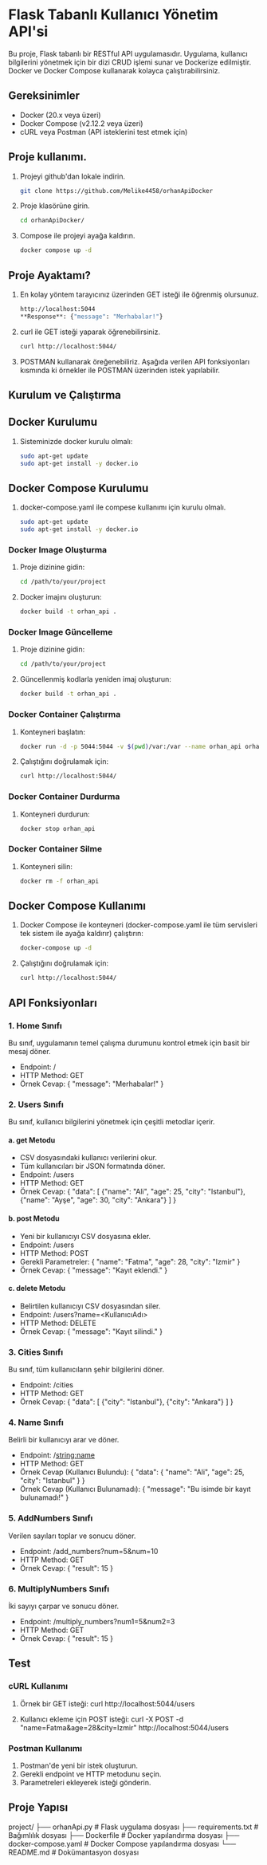 # Flask Tabanlı Kullanıcı Yönetim API'si

Bu proje, Flask tabanlı bir RESTful API uygulamasıdır. Uygulama, kullanıcı bilgilerini yönetmek için bir dizi CRUD işlemi sunar ve Dockerize edilmiştir. Docker ve Docker Compose kullanarak kolayca çalıştırabilirsiniz.


## Gereksinimler

- Docker (20.x veya üzeri)
- Docker Compose (v2.12.2 veya üzeri)
- cURL veya Postman (API isteklerini test etmek için)

## Proje kullanımı.
1. Projeyi github'dan lokale indirin.
   ```bash
   git clone https://github.com/Melike4458/orhanApiDocker
   ```

2. Proje klasörüne girin.
   ```bash
   cd orhanApiDocker/
   ```

3. Compose ile projeyi ayağa kaldırın.
   ```bash
   docker compose up -d
   ```


## Proje Ayaktamı?
1. En kolay yöntem tarayıcınız üzerinden GET isteği ile öğrenmiş olursunuz.
   ```bash
   http://localhost:5044
   **Response**: {"message": "Merhabalar!"}
   ```

2. curl ile GET isteği yaparak öğrenebilirsiniz.
   ```bash
   curl http://localhost:5044/
   ```

3. POSTMAN kullanarak öreğenebiliriz.
   Aşağıda verilen API fonksiyonları kısmında ki örnekler ile POSTMAN üzerinden istek yapılabilir.




## Kurulum ve Çalıştırma

## Docker Kurulumu
1. Sisteminizde docker kurulu olmalı:
   ```bash
   sudo apt-get update
   sudo apt-get install -y docker.io
   ```

## Docker Compose Kurulumu
1. docker-compose.yaml ile compese kullanımı için kurulu olmalı.
   ```bash
   sudo apt-get update
   sudo apt-get install -y docker.io
   ```

### Docker Image Oluşturma
1. Proje dizinine gidin:
   ```bash
   cd /path/to/your/project
   ```

2. Docker imajını oluşturun:
   ```bash
   docker build -t orhan_api .
   ```

### Docker Image Güncelleme
1. Proje dizinine gidin:
   ```bash
   cd /path/to/your/project
   ```

2. Güncellenmiş kodlarla yeniden imaj oluşturun:
   ```bash
   docker build -t orhan_api .
   ```

### Docker Container Çalıştırma
1. Konteyneri başlatın:
   ```bash
   docker run -d -p 5044:5044 -v $(pwd)/var:/var --name orhan_api orhan_api
   ```

2. Çalıştığını doğrulamak için:
   ```bash
   curl http://localhost:5044/
   ```

### Docker Container Durdurma
1. Konteyneri durdurun: 
   ```bash
   docker stop orhan_api
   ```
### Docker Container Silme
1. Konteyneri silin:
   ```bash
   docker rm -f orhan_api
   ```

## Docker Compose Kullanımı
1. Docker Compose ile konteyneri (docker-compose.yaml ile tüm servisleri tek sistem ile ayağa kaldırır) çalıştırın:
   ```bash
   docker-compose up -d
   ```

2. Çalıştığını doğrulamak için:
   ```bash
   curl http://localhost:5044/
   ```





## API Fonksiyonları

### 1. Home Sınıfı
Bu sınıf, uygulamanın temel çalışma durumunu kontrol etmek için basit bir mesaj döner.
- Endpoint: /
- HTTP Method: GET
- Örnek Cevap:
  {
    "message": "Merhabalar!"
  }

### 2. Users Sınıfı
Bu sınıf, kullanıcı bilgilerini yönetmek için çeşitli metodlar içerir.

#### a. get Metodu
- CSV dosyasındaki kullanıcı verilerini okur.
- Tüm kullanıcıları bir JSON formatında döner.
- Endpoint: /users
- HTTP Method: GET
- Örnek Cevap:
  {
    "data": [
      {"name": "Ali", "age": 25, "city": "Istanbul"},
      {"name": "Ayşe", "age": 30, "city": "Ankara"}
    ]
  }

#### b. post Metodu
- Yeni bir kullanıcıyı CSV dosyasına ekler.
- Endpoint: /users
- HTTP Method: POST
- Gerekli Parametreler: 
  {
    "name": "Fatma",
    "age": 28,
    "city": "Izmir"
  }
- Örnek Cevap:
  {
    "message": "Kayıt eklendi."
  }

#### c. delete Metodu
- Belirtilen kullanıcıyı CSV dosyasından siler.
- Endpoint: /users?name=<KullanıcıAdı>
- HTTP Method: DELETE
- Örnek Cevap:
  {
    "message": "Kayıt silindi."
  }

### 3. Cities Sınıfı
Bu sınıf, tüm kullanıcıların şehir bilgilerini döner.
- Endpoint: /cities
- HTTP Method: GET
- Örnek Cevap:
  {
    "data": [
      {"city": "Istanbul"},
      {"city": "Ankara"}
    ]
  }

### 4. Name Sınıfı
Belirli bir kullanıcıyı arar ve döner.
- Endpoint: /<string:name>
- HTTP Method: GET
- Örnek Cevap (Kullanıcı Bulundu):
  {
    "data": {
      "name": "Ali",
      "age": 25,
      "city": "Istanbul"
    }
  }
- Örnek Cevap (Kullanıcı Bulunamadı):
  {
    "message": "Bu isimde bir kayıt bulunamadı!"
  }

### 5. AddNumbers Sınıfı
Verilen sayıları toplar ve sonucu döner.
- Endpoint: /add_numbers?num=5&num=10
- HTTP Method: GET
- Örnek Cevap:
  {
    "result": 15
  }

### 6. MultiplyNumbers Sınıfı
İki sayıyı çarpar ve sonucu döner.
- Endpoint: /multiply_numbers?num1=5&num2=3
- HTTP Method: GET
- Örnek Cevap:
  {
    "result": 15
  }

## Test

### cURL Kullanımı
1. Örnek bir GET isteği:
   curl http://localhost:5044/users

2. Kullanıcı ekleme için POST isteği:
   curl -X POST -d "name=Fatma&age=28&city=Izmir" http://localhost:5044/users

### Postman Kullanımı
1. Postman'de yeni bir istek oluşturun.
2. Gerekli endpoint ve HTTP metodunu seçin.
3. Parametreleri ekleyerek isteği gönderin.

## Proje Yapısı
project/
├── orhanApi.py            # Flask uygulama dosyası
├── requirements.txt       # Bağımlılık dosyası
├── Dockerfile             # Docker yapılandırma dosyası
├── docker-compose.yaml    # Docker Compose yapılandırma dosyası
└── README.md              # Dokümantasyon dosyası
